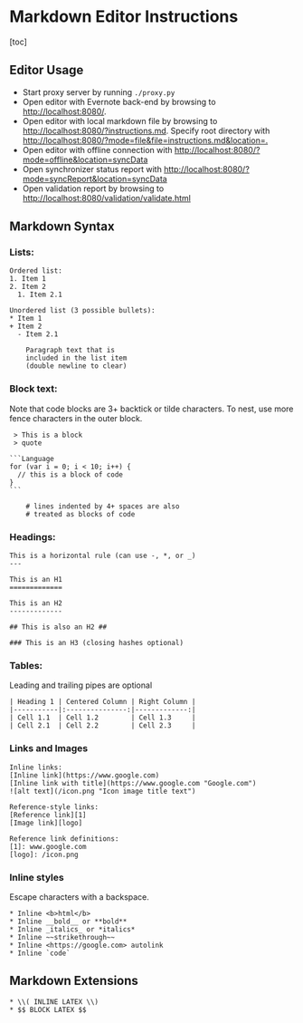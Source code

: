 # Markdown Editor Instructions #

[toc]

## Editor Usage ##

- Start proxy server by running `./proxy.py`
- Open editor with Evernote back-end by browsing to <http://localhost:8080/>.
- Open editor with local markdown file by browsing to <http://localhost:8080/?instructions.md>.
  Specify root directory with <http://localhost:8080/?mode=file&file=instructions.md&location=.>
- Open editor with offline connection with <http://localhost:8080/?mode=offline&location=syncData>
- Open synchronizer status report with <http://localhost:8080/?mode=syncReport&location=syncData>
- Open validation report by browsing to <http://localhost:8080/validation/validate.html>

## Markdown Syntax ##

### Lists: ###

```NoLanguage
Ordered list:
1. Item 1
2. Item 2
  1. Item 2.1

Unordered list (3 possible bullets):
* Item 1
+ Item 2
  - Item 2.1

    Paragraph text that is
    included in the list item
    (double newline to clear)
```

### Block text: ###

Note that code blocks are 3+ backtick or tilde characters.  To nest, use more
fence characters in the outer block.

````NoLanguage
 > This is a block
 > quote

```Language
for (var i = 0; i < 10; i++) {
  // this is a block of code
}
```

    # lines indented by 4+ spaces are also
    # treated as blocks of code

````

### Headings: ###

```NoLanguage
This is a horizontal rule (can use -, *, or _)
---

This is an H1
=============

This is an H2
-------------

## This is also an H2 ##

### This is an H3 (closing hashes optional)
```

### Tables: ###

Leading and trailing pipes are optional

```NoLanguage
| Heading 1 | Centered Column | Right Column |
|-----------|:---------------:|-------------:|
| Cell 1.1  | Cell 1.2        | Cell 1.3     |
| Cell 2.1  | Cell 2.2        | Cell 2.3     |
```

### Links and Images ###

```NoLanguage
Inline links:
[Inline link](https://www.google.com)
[Inline link with title](https://www.google.com "Google.com")
![alt text](/icon.png "Icon image title text")

Reference-style links:
[Reference link][1]
[Image link][logo]

Reference link definitions:
[1]: www.google.com
[logo]: /icon.png
```

### Inline styles ###

Escape characters with a backspace.

```NoLanguage
* Inline <b>html</b>
* Inline __bold__ or **bold**
* Inline _italics_ or *italics*
* Inline ~~strikethrough~~
* Inline <https://google.com> autolink
* Inline `code`
```

## Markdown Extensions ##

```NoLanguage
* \\( INLINE LATEX \\)
* $$ BLOCK LATEX $$
```

